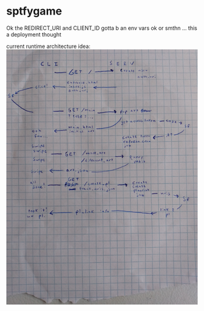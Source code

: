 # sptfygame

Ok the REDIRECT_URI and CLIENT_ID gotta b an env vars ok or smthn ... this a deployment thought

current runtime architecture idea:
![this did not work](runtime_arch.jpg)

